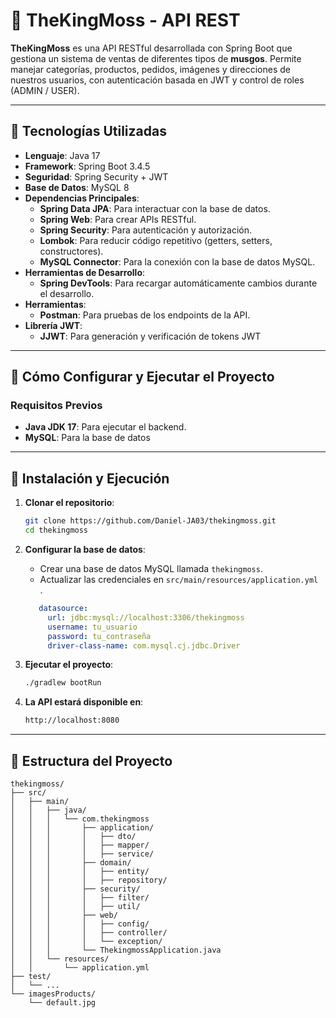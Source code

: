 # 🌿 TheKingMoss - API REST

**TheKingMoss** es una API RESTful desarrollada con Spring Boot que gestiona un sistema de ventas de diferentes tipos de **musgos**. Permite manejar categorías, productos, pedidos, imágenes y direcciones de nuestros usuarios, con autenticación basada en JWT y control de roles (ADMIN / USER).

---

## 🔧 Tecnologías Utilizadas

- **Lenguaje**: Java 17  
- **Framework**: Spring Boot 3.4.5  
- **Seguridad**: Spring Security + JWT  
- **Base de Datos**: MySQL 8  
- **Dependencias Principales**:
  - **Spring Data JPA**: Para interactuar con la base de datos.
  - **Spring Web**: Para crear APIs RESTful.
  - **Spring Security**: Para autenticación y autorización.
  - **Lombok**: Para reducir código repetitivo (getters, setters, constructores).
  - **MySQL Connector**: Para la conexión con la base de datos MySQL.
- **Herramientas de Desarrollo**:
  - **Spring DevTools**: Para recargar automáticamente cambios durante el desarrollo.
- **Herramientas**:
  - **Postman**: Para pruebas de los endpoints de la API.
- **Librería JWT**:
  - **JJWT**: Para generación y verificación de tokens JWT
 
---

## 🚀 Cómo Configurar y Ejecutar el Proyecto

### Requisitos Previos
- **Java JDK 17**: Para ejecutar el backend.
- **MySQL**: Para la base de datos

---

## 🚀 Instalación y Ejecución
1. **Clonar el repositorio**:

   ```bash
   git clone https://github.com/Daniel-JA03/thekingmoss.git
   cd thekingmoss

2. **Configurar la base de datos**:
    - Crear una base de datos MySQL llamada `thekingmoss`.
    - Actualizar las credenciales en `src/main/resources/application.yml  `.   

   ```yml
      datasource:
        url: jdbc:mysql://localhost:3306/thekingmoss
        username: tu_usuario
        password: tu_contraseña
        driver-class-name: com.mysql.cj.jdbc.Driver
    ```

3. **Ejecutar el proyecto**:

    ```bash
   ./gradlew bootRun
    ```

4. **La API estará disponible en**:

    ```bash
   http://localhost:8080
    ```

---

## 📁 Estructura del Proyecto
```plaintext
thekingmoss/
├── src/
│   ├── main/
│   │   ├── java/
│   │   │   └── com.thekingmoss
│   │   │       ├── application/       
│   │   │       │   ├── dto/               
│   │   │       │   ├── mapper/             
│   │   │       │   ├── service/            
│   │   │       ├── domain/
│   │   │       │   ├── entity/         
│   │   │       │   ├── repository/     
│   │   │       ├── security/          
│   │   │       │   ├── filter/        
│   │   │       │   ├── util/               
│   │   │       ├── web/
│   │   │       │   ├── config/       
│   │   │       │   ├── controller/     
│   │   │       │   └── exception/      
│   │   │       └── ThekingmossApplication.java 
│   │   └── resources/
│   │       └── application.yml          
├── test/
│   └── ...                              
└── imagesProducts/
    └── default.jpg                     
```

